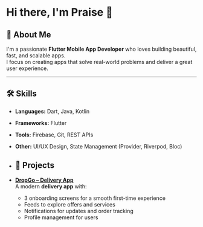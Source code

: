 # Hi there, I'm Praise 👋

## 🚀 About Me
I'm a passionate **Flutter Mobile App Developer** who loves building beautiful, fast, and scalable apps.  
I focus on creating apps that solve real-world problems and deliver a great user experience.

---

## 🛠 Skills
- **Languages:** Dart, Java, Kotlin
- **Frameworks:** Flutter
- **Tools:** Firebase, Git, REST APIs
- **Other:** UI/UX Design, State Management (Provider, Riverpod, Bloc)

- ## 📱 Projects

- **[DropGo – Delivery App](https://github.com/Praizy123214/Dropgo.git)**  
  A modern **delivery app** with:
  - 3 onboarding screens for a smooth first-time experience
  - Feeds to explore offers and services
  - Notifications for updates and order tracking
  - Profile management for users
